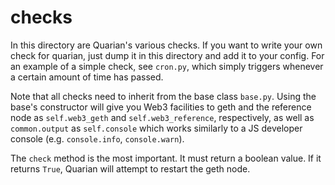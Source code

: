 # checks

In this directory are Quarian's various checks. If you want to write your own
check for quarian, just dump it in this directory and add it to your config.
For an example of a simple check, see `cron.py`, which simply triggers whenever
a certain amount of time has passed.

Note that all checks need to inherit from the base class `base.py`. Using
the base's constructor will give you Web3 facilities to geth and the
reference node as `self.web3_geth` and `self.web3_reference`, respectively,
as well as `common.output` as `self.console` which works similarly to a JS
developer console (e.g. `console.info`, `console.warn`).

The `check` method is the most important. It must return a boolean value.
If it returns `True`, Quarian will attempt to restart the geth node.